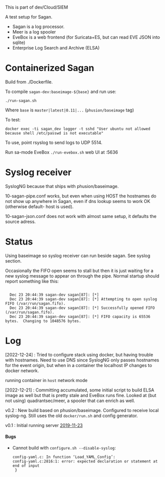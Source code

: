 This is part of dev/Cloud/SIEM

A test setup for Sagan.

- Sagan is a log processor.
- Meer is a log spooler
- EveBox is a web frontend (for Suricata+ES, but can read EVE JSON into sqlite)
- Enterprise Log Search and Archive (ELSA)


# Containerized Sagan

Build from ./Dockerfile.

To compile `sagan-dev:baseimage-${base}` and run use:
```
./run-sagan.sh
```
Where `base` is `master|latest|0.11|...` (`phusion/baseimage` tag)

To test:
```
docker exec -ti sagan_dev logger -t sshd "User ubuntu not allowed because shell /etc/passwd is not executable"
```

To use, point rsyslog to send logs to UDP 5514.

Run sa-mode EveBox ``./run-evebox.sh`` web UI at :5636


# Syslog receiver
SyslogNG because that ships with phusion/baseimage.

10-sagan-pipe.conf works, but even when using HOST the hostnames do not show
up anywhere in Sagan, even if dns lookup seems to work OK (otherwise default-
host is used).

10-sagan-json.conf does not work with almost same setup, it defaults the source
adress.


# Status
Using baseimage so syslog receiver can run beside sagan.
See syslog section.

Occasionally the FIFO open seems to stall but then it is just waiting for a new
syslog message to appear on through the pipe. Normal startup should report
something like this:
```

  Dec 23 20:44:39 sagan-dev sagan[87]: [*] 
  Dec 23 20:44:39 sagan-dev sagan[87]: [*] Attempting to open syslog FIFO (/var/run/sagan.fifo).
  Dec 23 20:44:39 sagan-dev sagan[87]: [*] Successfully opened FIFO (/var/run/sagan.fifo).
  Dec 23 20:44:39 sagan-dev sagan[87]: [*] FIFO capacity is 65536 bytes.  Changing to 1048576 bytes.
```


# Log

[2022-12-24] 
: Tried to configure stack using docker, but having trouble with hostnames.
  Need to use DNS since SyslogNG only passes hostnames for the event origin,
  but when in a container the localhost IP changes to docker network.

  running container in `host` network mode

[2022-12-21]
: Committing accumulated, some initial script to build ELSA image as well but
  that is pretty stale and EveBox runs fine.
  Looked at (but not using) quadrantsec/meer, a spooler that can enrich as well.

v0.2
: New build based on phusion/baseimage. Configured to receive local syslog-ng.
  Still uses the old `docker/run.sh` and config generator.

v0.1
: Initial running server [2019-11-23](log/2019-11-23.md)


#### Bugs
- Cannot build with `configure.sh --disable-syslog`:
  ```
  config-yaml.c: In function ‘Load_YAML_Config’:
  config-yaml.c:2816:1: error: expected declaration or statement at end of input
   }
  ```
